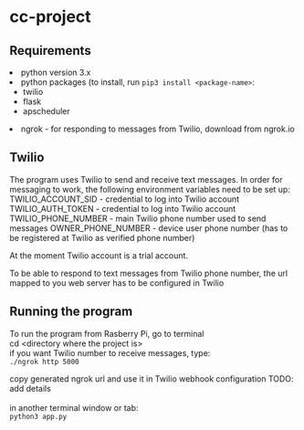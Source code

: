 # cc-project

<h2>Requirements</h2>
<li>python version 3.x</li>
<li>python packages (to install, run <code>pip3 install &lt;package-name&gt;</code>:
<ul>
<li>twilio</li>
<li>flask</li>
<li>apscheduler</li>
</ul>
</li>
<li>ngrok  - for responding to messages from Twilio, download from ngrok.io</li>

<h2>Twilio</h2>
The program uses Twilio to send and receive text messages.
In order for messaging to work, the following environment variables need to be set up:
TWILIO_ACCOUNT_SID - credential to log into Twilio account
TWILIO_AUTH_TOKEN - credential to log into Twilio account
TWILIO_PHONE_NUMBER - main Twilio phone number used to send messages
OWNER_PHONE_NUMBER - device user phone number (has to be registered at Twilio as verified phone number)

At the moment Twilio account is a trial account.

To be able to respond to text messages from Twilio phone number, the url mapped to you web server has to be configured in Twilio


<h2>Running the program</h2>
To run the program from Rasberry Pi, go to terminal<br/>
cd &lt;directory where the project is&gt;<br>
if you want Twilio number to receive messages, type:<br>
<code>./ngrok http 5000</code>

copy generated ngrok url and use it in Twilio webhook configuration TODO: add details<br><br>
in another terminal window or tab:<br>
<code>python3 app.py</code>